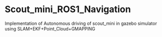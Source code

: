 # Scout_mini_ROS1_Navigation
Implementation of Autonomous driving of scout_mini in gazebo simulator using SLAM+EKF+Point_Cloud+GMAPPING
